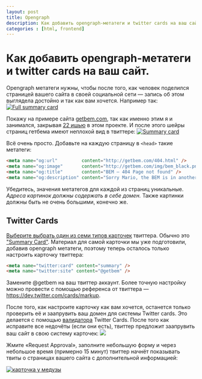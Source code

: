 ```yaml
---
layout: post
title: Opengraph
description: Как добавить opengraph-метатеги и twitter cards на ваш сайт
categories : [html, frontend]
---
```


# Как добавить opengraph-метатеги и twitter cards на ваш сайт.

Opengraph метатеги нужны, чтобы после того, как человек поделился страницей
вашего сайта в своей социальной сети — запись об этом выглядела достойно и так как вам хочется. Например так:
[![Full summary card](http://i.imgur.com/A0u0DoA.png)](https://twitter.com/nytimes/status/547531618098118656)

Покажу на примере сайта [getbem.com][gb], так как именно этим я и занимался,
закрывая [22 ишью][issue-22] в этом проекте. И после этого шейры страниц гетбема имеют неплохой вид в твиттере:
[![Summary card](http://i.imgur.com/3XxXyTK.png)](https://twitter.com/getbem/status/547330502135652352)

Всё очень просто. Добавьте на каждую страницу в `<head>` такие метатеги:

```html
<meta name="og:url"         content="http://getbem.com/404.html" />
<meta name="og:image"       content="http://getbem.com/img/bem_black.png" />
<meta name="og:title"       content="BEM — 404 Page not found" />
<meta name="og:description" content="Sorry Mario, the BEM is in another castl" />
```

Убедитесь, значения метатегов для каждой из страниц уникальные.
*Адреса картинок должны содержать в себе домен.* Также картинки должны быть
не очень большими, конечно же.

## Twitter Сards

[Выберите выбрать один из семи типов карточек][cards-types] твиттера. Обычно это
["Summary Card"][summary-card]. Материал для самой карточки мы уже подготовили,
добавив opengraph метатеги, поэтому теперь осталось только настроить карточку твиттера:

```html
<meta name="twitter:card" content="summary" />
<meta name="twitter:site" content="@getbem" />
```

Замените @getbem на ваш твиттер аккаунт. Более точную настройку можно провести
с помощью референса от твиттера — https://dev.twitter.com/cards/markup.

После того, как настроите карточку как вам хочется,
останется только проверить её и заапрувить ваш домен для системы Twitter cards.
Это делается с помощью [валидатора][validator] Twitter Cards. После того как исправите все недочёты
(если они есть), твиттер предложит заапрувить ваш сайт в свою систему карточек:
![](http://i.imgur.com/WOOWs22.png)

Жмите «Request Approval», заполните небольшую форму и через небольшое время (примерно 15 минут) твиттер
начнёт показывать твиты о страницах вашего сайта с дополнительной информацией:

[![карточка у медузы](http://i.imgur.com/jZLZUtf.png)](https://twitter.com/meduzaproject/status/547456821741768705)

[cards-types]: https://dev.twitter.com/cards/types
[summary-card]: https://dev.twitter.com/cards/types/summary
[gb]: http://getbem.com
[issue-22]: https://github.com/getbem/getbem.com/issues/22
[validator]: https://cards-dev.twitter.com/validator
